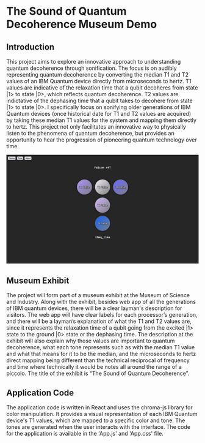 # The Sound of Quantum Decoherence Museum Demo

## Introduction

This project aims to explore an innovative approach to understanding quantum decoherence through sonification. The focus is on audibly representing quantum decoherence by converting the median T1 and T2 values of an IBM Quantum device directly from microseconds to hertz. T1 values are indicative of the relaxation time that a qubit decoheres from state |1> to state |0>, which reflects quantum decoherence. T2 values are indictative of the dephasing time that a qubit takes to decohere from state |1> to state |0>. I specifically focus on sonifying older generations of IBM Quantum devices (once historical date for T1 and T2 values are acquired) by taking these median T1 values for the system and mapping them directly to hertz. This project not only facilitates an innovative way to physically listen to the phenomena of quantum decoherence, but provides an opportunity to hear the progression of pioneering quantum technology over time.

![Project Screenshot](./Screenshot%20(693).png "Screenshot of my project")

## Museum Exhibit

The project will form part of a museum exhibit at the Museum of Science and Industry. Along with the exhibit, besides web app of all the generations of IBM quantum devices, there will be a clear layman's description for visitors. The web app will have clear labels for each processor’s generation, and there will be a layman’s explanation of what the T1 and T2 values are, since it represents the relaxation time of a qubit going from the excited |1> state to the ground |0> state or the dephasing time. The description at the exhibit will also explain why those values are important to quantum decoherence, what each tone represents such as with the median T1 value and what that means for it to be the median, and the microseconds to hertz direct mapping being different than the technical reciprocal of frequency and time where technically it would be notes all around the range of a piccolo. The title of the exhibit is “The Sound of Quantum Decoherence”.

## Application Code

The application code is written in React and uses the chroma-js library for color manipulation. It provides a visual representation of each IBM Quantum device's T1 values, which are mapped to a specific color and tone. The tones are generated when the user interacts with the interface. The code for the application is available in the 'App.js' and 'App.css' file.

